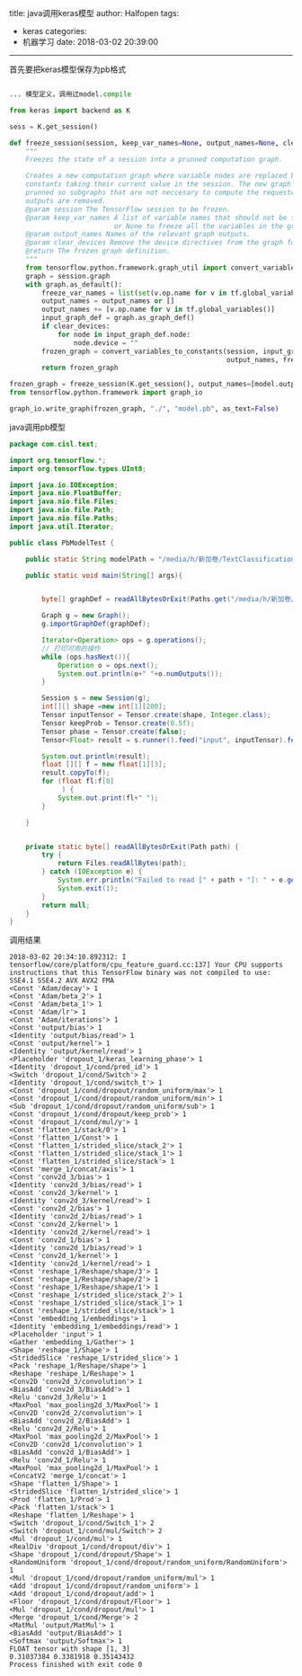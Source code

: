 title: java调用keras模型
author: Halfopen
tags:
  - keras
categories:
  - 机器学习
date: 2018-03-02 20:39:00
---
首先要把keras模型保存为pb格式

```python

... 模型定义，调用过model.compile

from keras import backend as K

sess = K.get_session()

def freeze_session(session, keep_var_names=None, output_names=None, clear_devices=True):
    """
    Freezes the state of a session into a prunned computation graph.

    Creates a new computation graph where variable nodes are replaced by
    constants taking their current value in the session. The new graph will be
    prunned so subgraphs that are not neccesary to compute the requested
    outputs are removed.
    @param session The TensorFlow session to be frozen.
    @param keep_var_names A list of variable names that should not be frozen,
                          or None to freeze all the variables in the graph.
    @param output_names Names of the relevant graph outputs.
    @param clear_devices Remove the device directives from the graph for better portability.
    @return The frozen graph definition.
    """
    from tensorflow.python.framework.graph_util import convert_variables_to_constants
    graph = session.graph
    with graph.as_default():
        freeze_var_names = list(set(v.op.name for v in tf.global_variables()).difference(keep_var_names or []))
        output_names = output_names or []
        output_names += [v.op.name for v in tf.global_variables()]
        input_graph_def = graph.as_graph_def()
        if clear_devices:
            for node in input_graph_def.node:
                node.device = ""
        frozen_graph = convert_variables_to_constants(session, input_graph_def,
                                                      output_names, freeze_var_names)
        return frozen_graph

frozen_graph = freeze_session(K.get_session(), output_names=[model.output.op.name])
from tensorflow.python.framework import graph_io

graph_io.write_graph(frozen_graph, "./", "model.pb", as_text=False)
```

java调用pb模型
```java
package com.cisl.text;

import org.tensorflow.*;
import org.tensorflow.types.UInt8;

import java.io.IOException;
import java.nio.FloatBuffer;
import java.nio.file.Files;
import java.nio.file.Path;
import java.nio.file.Paths;
import java.util.Iterator;

public class PbModelTest {

    public static String modelPath = "/media/h/新加卷/TextClassification/TextModel/expert-graph.pb";

    public static void main(String[] args){


        byte[] graphDef = readAllBytesOrExit(Paths.get("/media/h/新加卷/TextClassification/TextModel/model.pb"));

        Graph g = new Graph();
        g.importGraphDef(graphDef);

        Iterator<Operation> ops = g.operations();
        // 打印可用的操作
        while (ops.hasNext()){
            Operation o = ops.next();
            System.out.println(o+" "+o.numOutputs());
        }

        Session s = new Session(g);
        int[][] shape =new int[1][200];
        Tensor inputTensor = Tensor.create(shape, Integer.class);
        Tensor keepProb = Tensor.create(0.5f);
        Tensor phase = Tensor.create(false);
        Tensor<Float> result = s.runner().feed("input", inputTensor).feed("dropout_1/keras_learning_phase", phase).fetch("output/Softmax").run().get(0).expect(Float.class);

        System.out.println(result);
        float [][] f = new float[1][3];
        result.copyTo(f);
        for (float fl:f[0]
             ) {
            System.out.print(fl+" ");
        }

    }


    private static byte[] readAllBytesOrExit(Path path) {
        try {
            return Files.readAllBytes(path);
        } catch (IOException e) {
            System.err.println("Failed to read [" + path + "]: " + e.getMessage());
            System.exit(1);
        }
        return null;
    }
}


```

调用结果

    2018-03-02 20:34:10.892312: I tensorflow/core/platform/cpu_feature_guard.cc:137] Your CPU supports instructions that this TensorFlow binary was not compiled to use: SSE4.1 SSE4.2 AVX AVX2 FMA
    <Const 'Adam/decay'> 1
    <Const 'Adam/beta_2'> 1
    <Const 'Adam/beta_1'> 1
    <Const 'Adam/lr'> 1
    <Const 'Adam/iterations'> 1
    <Const 'output/bias'> 1
    <Identity 'output/bias/read'> 1
    <Const 'output/kernel'> 1
    <Identity 'output/kernel/read'> 1
    <Placeholder 'dropout_1/keras_learning_phase'> 1
    <Identity 'dropout_1/cond/pred_id'> 1
    <Switch 'dropout_1/cond/Switch'> 2
    <Identity 'dropout_1/cond/switch_t'> 1
    <Const 'dropout_1/cond/dropout/random_uniform/max'> 1
    <Const 'dropout_1/cond/dropout/random_uniform/min'> 1
    <Sub 'dropout_1/cond/dropout/random_uniform/sub'> 1
    <Const 'dropout_1/cond/dropout/keep_prob'> 1
    <Const 'dropout_1/cond/mul/y'> 1
    <Const 'flatten_1/stack/0'> 1
    <Const 'flatten_1/Const'> 1
    <Const 'flatten_1/strided_slice/stack_2'> 1
    <Const 'flatten_1/strided_slice/stack_1'> 1
    <Const 'flatten_1/strided_slice/stack'> 1
    <Const 'merge_1/concat/axis'> 1
    <Const 'conv2d_3/bias'> 1
    <Identity 'conv2d_3/bias/read'> 1
    <Const 'conv2d_3/kernel'> 1
    <Identity 'conv2d_3/kernel/read'> 1
    <Const 'conv2d_2/bias'> 1
    <Identity 'conv2d_2/bias/read'> 1
    <Const 'conv2d_2/kernel'> 1
    <Identity 'conv2d_2/kernel/read'> 1
    <Const 'conv2d_1/bias'> 1
    <Identity 'conv2d_1/bias/read'> 1
    <Const 'conv2d_1/kernel'> 1
    <Identity 'conv2d_1/kernel/read'> 1
    <Const 'reshape_1/Reshape/shape/3'> 1
    <Const 'reshape_1/Reshape/shape/2'> 1
    <Const 'reshape_1/Reshape/shape/1'> 1
    <Const 'reshape_1/strided_slice/stack_2'> 1
    <Const 'reshape_1/strided_slice/stack_1'> 1
    <Const 'reshape_1/strided_slice/stack'> 1
    <Const 'embedding_1/embeddings'> 1
    <Identity 'embedding_1/embeddings/read'> 1
    <Placeholder 'input'> 1
    <Gather 'embedding_1/Gather'> 1
    <Shape 'reshape_1/Shape'> 1
    <StridedSlice 'reshape_1/strided_slice'> 1
    <Pack 'reshape_1/Reshape/shape'> 1
    <Reshape 'reshape_1/Reshape'> 1
    <Conv2D 'conv2d_3/convolution'> 1
    <BiasAdd 'conv2d_3/BiasAdd'> 1
    <Relu 'conv2d_3/Relu'> 1
    <MaxPool 'max_pooling2d_3/MaxPool'> 1
    <Conv2D 'conv2d_2/convolution'> 1
    <BiasAdd 'conv2d_2/BiasAdd'> 1
    <Relu 'conv2d_2/Relu'> 1
    <MaxPool 'max_pooling2d_2/MaxPool'> 1
    <Conv2D 'conv2d_1/convolution'> 1
    <BiasAdd 'conv2d_1/BiasAdd'> 1
    <Relu 'conv2d_1/Relu'> 1
    <MaxPool 'max_pooling2d_1/MaxPool'> 1
    <ConcatV2 'merge_1/concat'> 1
    <Shape 'flatten_1/Shape'> 1
    <StridedSlice 'flatten_1/strided_slice'> 1
    <Prod 'flatten_1/Prod'> 1
    <Pack 'flatten_1/stack'> 1
    <Reshape 'flatten_1/Reshape'> 1
    <Switch 'dropout_1/cond/Switch_1'> 2
    <Switch 'dropout_1/cond/mul/Switch'> 2
    <Mul 'dropout_1/cond/mul'> 1
    <RealDiv 'dropout_1/cond/dropout/div'> 1
    <Shape 'dropout_1/cond/dropout/Shape'> 1
    <RandomUniform 'dropout_1/cond/dropout/random_uniform/RandomUniform'> 1
    <Mul 'dropout_1/cond/dropout/random_uniform/mul'> 1
    <Add 'dropout_1/cond/dropout/random_uniform'> 1
    <Add 'dropout_1/cond/dropout/add'> 1
    <Floor 'dropout_1/cond/dropout/Floor'> 1
    <Mul 'dropout_1/cond/dropout/mul'> 1
    <Merge 'dropout_1/cond/Merge'> 2
    <MatMul 'output/MatMul'> 1
    <BiasAdd 'output/BiasAdd'> 1
    <Softmax 'output/Softmax'> 1
    FLOAT tensor with shape [1, 3]
    0.31037384 0.3381918 0.35143432 
    Process finished with exit code 0
